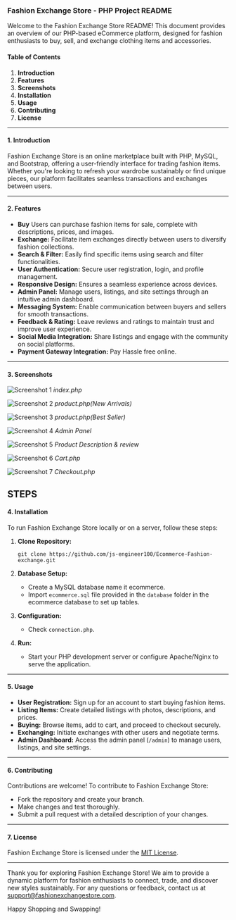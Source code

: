 ### Fashion Exchange Store - PHP Project README

Welcome to the Fashion Exchange Store README! This document provides an overview of our PHP-based eCommerce platform, designed for fashion enthusiasts to buy, sell, and exchange clothing items and accessories.

#### Table of Contents
1. **Introduction**
2. **Features**
3. **Screenshots**
4. **Installation**
5. **Usage**
6. **Contributing**
7. **License**

---

#### 1. Introduction

Fashion Exchange Store is an online marketplace built with PHP, MySQL, and Bootstrap, offering a user-friendly interface for trading fashion items. Whether you're looking to refresh your wardrobe sustainably or find unique pieces, our platform facilitates seamless transactions and exchanges between users.

---

#### 2. Features

- **Buy** Users can purchase fashion items for sale, complete with descriptions, prices, and images.
- **Exchange:** Facilitate item exchanges directly between users to diversify fashion collections.
- **Search & Filter:** Easily find specific items using search and filter functionalities.
- **User Authentication:** Secure user registration, login, and profile management.
- **Responsive Design:** Ensures a seamless experience across devices.
- **Admin Panel:** Manage users, listings, and site settings through an intuitive admin dashboard.
- **Messaging System:** Enable communication between buyers and sellers for smooth transactions.
- **Feedback & Rating:** Leave reviews and ratings to maintain trust and improve user experience.
- **Social Media Integration:** Share listings and engage with the community on social platforms.
- **Payment Gateway Integration:** Pay Hassle free online.

---

#### 3. Screenshots

![Screenshot 1](Screenshots/screenshot1.png)
*index.php*

![Screenshot 2](Screenshots/screenshot2.png)
*product.php(New Arrivals)*

![Screenshot 3](Screenshots/screenshot3.png)
*product.php(Best Seller)* 

![Screenshot 4](Screenshots/screenshot4.png)
*Admin Panel*

![Screenshot 5](Screenshots/screenshot5.png)
*Product Description & review*

![Screenshot 6](Screenshots/screenshot6.png)
*Cart.php*

![Screenshot 7](Screenshots/screenshot7.png)
*Checkout.php*

STEPS
---

#### 4. Installation

To run Fashion Exchange Store locally or on a server, follow these steps:

1. **Clone Repository:**
   ```
   git clone https://github.com/js-engineer100/Ecommerce-Fashion-exchange.git
   ```

2. **Database Setup:**
   - Create a MySQL database name it ecommerce.
   - Import `ecommerce.sql` file provided in the `database` folder in the ecommerce database to set up tables.

3. **Configuration:**
   - Check `connection.php`.
 

4. **Run:**
   - Start your PHP development server or configure Apache/Nginx to serve the application.

---

#### 5. Usage

- **User Registration:** Sign up for an account to start buying fashion items.
- **Listing Items:** Create detailed listings with photos, descriptions, and prices.
- **Buying:** Browse items, add to cart, and proceed to checkout securely.
- **Exchanging:** Initiate exchanges with other users and negotiate terms.
- **Admin Dashboard:** Access the admin panel (`/admin`) to manage users, listings, and site settings.

---

#### 6. Contributing

Contributions are welcome! To contribute to Fashion Exchange Store:
- Fork the repository and create your branch.
- Make changes and test thoroughly.
- Submit a pull request with a detailed description of your changes.

---

#### 7. License

Fashion Exchange Store is licensed under the [MIT License](LICENSE.txt).

---

Thank you for exploring Fashion Exchange Store! We aim to provide a dynamic platform for fashion enthusiasts to connect, trade, and discover new styles sustainably. For any questions or feedback, contact us at support@fashionexchangestore.com.

Happy Shopping and Swapping!
